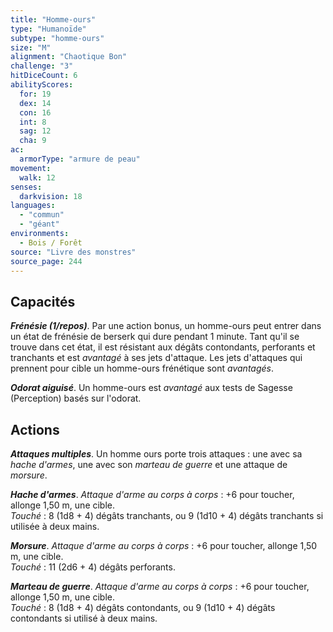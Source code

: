 ```yaml
---
title: "Homme-ours"
type: "Humanoïde"
subtype: "homme-ours"
size: "M"
alignment: "Chaotique Bon"
challenge: "3"
hitDiceCount: 6
abilityScores:
  for: 19
  dex: 14
  con: 16
  int: 8
  sag: 12
  cha: 9
ac: 
  armorType: "armure de peau"
movement: 
  walk: 12
senses: 
  darkvision: 18
languages: 
  - "commun"
  - "géant"
environments:
  - Bois / Forêt
source: "Livre des monstres"
source_page: 244
---
```

## Capacités
_**Frénésie (1/repos)**_. Par une action bonus, un homme-ours peut entrer dans un état de frénésie de berserk qui dure pendant 1 minute. Tant qu'il se trouve dans cet état, il est résistant aux dégâts contondants, perforants et tranchants et est _avantagé_ à ses jets d'attaque. Les jets d'attaques qui prennent pour cible un homme-ours frénétique sont _avantagés_.

_**Odorat aiguisé**_. Un homme-ours est _avantagé_ aux tests de Sagesse (Perception) basés sur l'odorat.

## Actions
_**Attaques multiples**_. Un homme ours porte trois attaques : une avec sa _hache d'armes_, une avec son _marteau de guerre_ et une attaque de _morsure_.

_**Hache d'armes**_. _Attaque d'arme au corps à corps_ : +6 pour toucher, allonge 1,50 m, une cible.  
_Touché_ : 8 (1d8 + 4) dégâts tranchants, ou 9 (1d10 + 4) dégâts tranchants si utilisée à deux mains.

_**Morsure**_. _Attaque d'arme au corps à corps_ : +6 pour toucher, allonge 1,50 m, une cible.  
_Touché_ : 11 (2d6 + 4) dégâts perforants.

_**Marteau de guerre**_. _Attaque d'arme au corps à corps_ : +6 pour toucher, allonge 1,50 m, une cible.  
_Touché_ : 8 (1d8 + 4) dégâts contondants, ou 9 (1d10 + 4) dégâts contondants si utilisé à deux mains.
